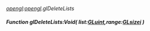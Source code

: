 _[opengl](../../modules/opengl/opengl-module.md):[opengl](../../modules/opengl/opengl-module.md).glDeleteLists_
##### Function glDeleteLists:Void( list:[GLuint](../../modules/opengl/opengl-gluint.md),range:[GLsizei](../../modules/opengl/opengl-glsizei.md) )

